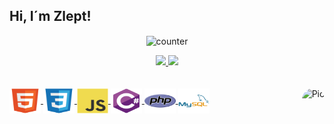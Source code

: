 ## Hi, I´m Zlept!
<p align="center" > <img align="center" alt="counter" height="30" width="170" src="https://komarev.com/ghpvc/?username=zlept55&label=Profile%20views&color=0e75b6&style=flat">
</p>

<div align="center">
 <a href="https://github.com/Zlept">
  <img height="166em" src="https://github-readme-stats.vercel.app/api?username=zlept55&show_icons=true&theme=react&include_all_commits=true&count_private=true"/>
  <img height="166em" src="https://github-readme-stats.vercel.app/api/top-langs/?username=zlept55&layout=compact&langs_count=7&theme=react"/>
</div>
 
<br>
<div align="left" style="display: inline_block"><br>
  <img align="center" alt="HTML" height="40" width="50" src="https://raw.githubusercontent.com/devicons/devicon/master/icons/html5/html5-original.svg">
  <img align="center" alt="CSS" height="40" width="50" src="https://raw.githubusercontent.com/devicons/devicon/master/icons/css3/css3-original.svg">
  <img align="center" alt="Javascript" height="40" width="50" src="https://raw.githubusercontent.com/devicons/devicon/master/icons/javascript/javascript-original.svg">
  <img align="center" alt="Csharp" height="40" width="50" src="https://raw.githubusercontent.com/devicons/devicon/master/icons/csharp/csharp-original.svg">
  <img align="center" alt="PHP" height="40" width="50" src="https://raw.githubusercontent.com/devicons/devicon/master/icons/php/php-original.svg">
  <img align="center" alt="MySQL" height="40" width="50" src="https://raw.githubusercontent.com/devicons/devicon/master/icons/mysql/mysql-original-wordmark.svg">
 <img align="right"  alt="Pic" height="150" style="border-radius:50px;"     src="(https://wallpapers-clan.com/wp-content/uploads/2022/10/skeleton-pfp-23.jpg)">
</div>


  ##
 <!--
<div align="top"> 
  <p>
  <a href="https://www.paypal.com/paypalme/lascabime" target="_blank"> <img align="left" src="https://www.cigafun.com/image/cigafun-paypal.webp" height="50" width="210"></a>
  <a href="https://www.buymeacoffee.com/Lascabim?new=1" target="_blank"> <img align="left" src="https://cdn.buymeacoffee.com/buttons/v2/default-yellow.png" height="50" width="210"></a>
 </p>
</div>

<br>
</div>
 
  ![Snake animation](https://github.com/Lascabim/Lascabim/blob/main/snake.svg) 
 
</div>
-->

